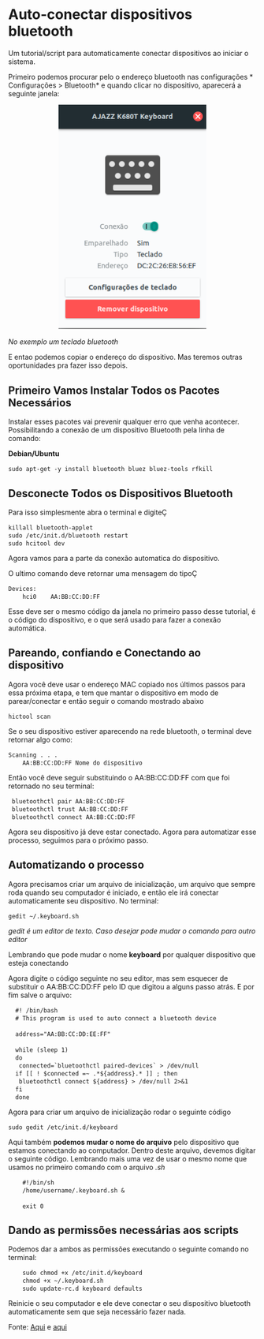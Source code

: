 # Auto-conectar dispositivos bluetooth

Um tutorial/script para automaticamente conectar dispositivos ao iniciar o sistema.

Primeiro podemos procurar pelo o endereço bluetooth nas configurações * Configurações > Bluetooth* e quando clicar no dispositivo, aparecerá a seguinte janela:

<p align="center">
  <img width="300" src="https://raw.githubusercontent.com/Arthurcn96/Bluetooth-Auto-Connect/master/data/Bluetooth.png">
</p>

*No exemplo um teclado bluetooth*

E entao podemos copiar o endereço do dispositivo. Mas teremos outras oportunidades pra fazer isso depois.


## Primeiro Vamos Instalar Todos os Pacotes Necessários
Instalar esses pacotes vai prevenir qualquer erro que venha acontecer. Possibilitando a conexão de um dispositivo Bluetooth pela linha de comando:

  **Debian/Ubuntu**

    sudo apt-get -y install bluetooth bluez bluez-tools rfkill

## Desconecte Todos os Dispositivos Bluetooth
Para isso simplesmente abra o terminal e digiteÇ

    killall bluetooth-applet
    sudo /etc/init.d/bluetooth restart
    sudo hcitool dev
    

Agora vamos para a parte da conexão automatica do dispositivo.

O ultimo comando deve retornar uma mensagem do tipoÇ

    Devices:
        hci0    AA:BB:CC:DD:FF

Esse deve ser o mesmo código da janela no primeiro passo desse tutorial, é o código do dispositivo, e o que será usado para fazer a conexão automática.

## Pareando, confiando e Conectando ao dispositivo

Agora você deve usar o endereço MAC copiado nos últimos passos para essa próxima etapa, e tem que mantar o dispositivo em modo de parear/conectar e então seguir o comando mostrado abaixo

    hictool scan

Se o seu dispositivo estiver aparecendo na rede bluetooth, o terminal deve retornar algo como:

    Scanning . . .
        AA:BB:CC:DD:FF Nome do dispositivo

Então você deve seguir substituindo o AA:BB:CC:DD:FF com que foi retornado no seu terminal:

     bluetoothctl pair AA:BB:CC:DD:FF
     bluetoothctl trust AA:BB:CC:DD:FF
     bluetoothctl connect AA:BB:CC:DD:FF
      
Agora seu dispositivo já deve estar conectado. Agora para automatizar esse processo, seguimos para o próximo passo.

## Automatizando o processo

Agora precisamos criar um arquivo de inicialização, um arquivo que sempre roda quando seu computador é iniciado, e então ele irá conectar automaticamente seu dispositivo.
No terminal:

    gedit ~/.keyboard.sh
*gedit é um editor de texto. Caso desejar pode mudar o comando para outro editor*

Lembrando que pode mudar o nome **keyboard** por qualquer dispositivo que esteja conectando

Agora digite o código seguinte no seu editor, mas sem esquecer de substituir o AA:BB:CC:DD:FF pelo ID que digitou a alguns passo atrás. E por fim salve o arquivo:

  
      #! /bin/bash
      # This program is used to auto connect a bluetooth device

      address="AA:BB:CC:DD:EE:FF"

      while (sleep 1)
      do
       connected=`bluetoothctl paired-devices` > /dev/null
      if [[ ! $connected =~ .*${address}.* ]] ; then
       bluetoothctl connect ${address} > /dev/null 2>&1
      fi
      done
  

Agora para criar um arquivo de inicialização rodar o seguinte código

    sudo gedit /etc/init.d/keyboard

Aqui também **podemos mudar o nome do arquivo** pelo dispositivo que estamos conectando ao computador. Dentro deste arquivo, devemos digitar o seguinte código. Lembrando mais uma vez de usar o mesmo nome que usamos no primeiro comando com o arquivo *.sh*

      
        #!/bin/sh
        /home/username/.keyboard.sh &

        exit 0
      
## Dando as permissões necessárias aos scripts

Podemos dar a ambos as permissões executando o seguinte comando no terminal:

      
        sudo chmod +x /etc/init.d/keyboard
        chmod +x ~/.keyboard.sh
        sudo update-rc.d keyboard defaults
      

Reinicie o seu computador e ele deve conectar o seu dispositivo bluetooth automaticamente sem que seja necessário fazer nada.


Fonte: [Aqui](https://ubuntuforums.org/showthread.php?t=1643386&highlight=bluetooth) e [aqui](https://askubuntu.com/questions/17504/how-can-i-have-a-bluetooth-keyboard-auto-connect-at-startup)

